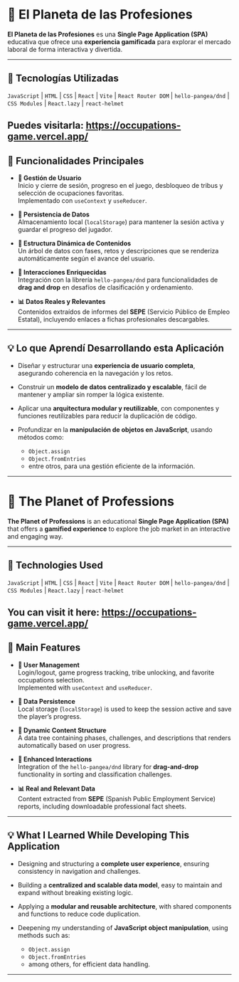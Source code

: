 # 🚀 El Planeta de las Profesiones

**El Planeta de las Profesiones** es una **Single Page Application (SPA)** educativa que ofrece una **experiencia gamificada** para explorar el mercado laboral de forma interactiva y divertida.

---

## 🧩 Tecnologías Utilizadas

`JavaScript` | `HTML` | `CSS` | `React` | `Vite` | `React Router DOM` | `hello-pangea/dnd` | `CSS Modules` | `React.lazy` | `react-helmet`

Puedes visitarla: https://occupations-game.vercel.app/ 
---

## 🔹 Funcionalidades Principales

- **👤 Gestión de Usuario**  
  Inicio y cierre de sesión, progreso en el juego, desbloqueo de tribus y selección de ocupaciones favoritas.  
  Implementado con `useContext` y `useReducer`.

- **💾 Persistencia de Datos**  
  Almacenamiento local (`localStorage`) para mantener la sesión activa y guardar el progreso del jugador.

- **🌳 Estructura Dinámica de Contenidos**  
  Un árbol de datos con fases, retos y descripciones que se renderiza automáticamente según el avance del usuario.

- **🧲 Interacciones Enriquecidas**  
  Integración con la librería `hello-pangea/dnd` para funcionalidades de **drag and drop** en desafíos de clasificación y ordenamiento.

- **📊 Datos Reales y Relevantes**  
  Contenidos extraídos de informes del **SEPE** (Servicio Público de Empleo Estatal), incluyendo enlaces a fichas profesionales descargables.

---

## 💡 Lo que Aprendí Desarrollando esta Aplicación

- Diseñar y estructurar una **experiencia de usuario completa**, asegurando coherencia en la navegación y los retos.

- Construir un **modelo de datos centralizado y escalable**, fácil de mantener y ampliar sin romper la lógica existente.

- Aplicar una **arquitectura modular y reutilizable**, con componentes y funciones reutilizables para reducir la duplicación de código.

- Profundizar en la **manipulación de objetos en JavaScript**, usando métodos como:
  - `Object.assign`
  - `Object.fromEntries`
  - entre otros, para una gestión eficiente de la información.

---

# 🚀 The Planet of Professions

**The Planet of Professions** is an educational **Single Page Application (SPA)** that offers a **gamified experience** to explore the job market in an interactive and engaging way.

---

## 🧩 Technologies Used

`JavaScript` | `HTML` | `CSS` | `React` | `Vite` | `React Router DOM` | `hello-pangea/dnd` | `CSS Modules` | `React.lazy` | `react-helmet`

You can visit it here: https://occupations-game.vercel.app/  
---

## 🔹 Main Features

- **👤 User Management**  
  Login/logout, game progress tracking, tribe unlocking, and favorite occupations selection.  
  Implemented with `useContext` and `useReducer`.

- **💾 Data Persistence**  
  Local storage (`localStorage`) is used to keep the session active and save the player’s progress.

- **🌳 Dynamic Content Structure**  
  A data tree containing phases, challenges, and descriptions that renders automatically based on user progress.

- **🧲 Enhanced Interactions**  
  Integration of the `hello-pangea/dnd` library for **drag-and-drop** functionality in sorting and classification challenges.

- **📊 Real and Relevant Data**  
  Content extracted from **SEPE** (Spanish Public Employment Service) reports, including downloadable professional fact sheets.

---

## 💡 What I Learned While Developing This Application

- Designing and structuring a **complete user experience**, ensuring consistency in navigation and challenges.  

- Building a **centralized and scalable data model**, easy to maintain and expand without breaking existing logic.  

- Applying a **modular and reusable architecture**, with shared components and functions to reduce code duplication.  

- Deepening my understanding of **JavaScript object manipulation**, using methods such as:  
  - `Object.assign`  
  - `Object.fromEntries`  
  - among others, for efficient data handling.  

---

